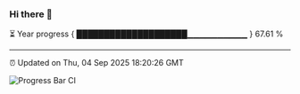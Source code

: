 ### Hi there 👋

⏳ Year progress { ████████████████████▁▁▁▁▁▁▁▁▁▁ } 67.61 %

---

⏰ Updated on Thu, 04 Sep 2025 18:20:26 GMT

![Progress Bar CI](https://github.com/liununu/liununu/workflows/Progress%20Bar%20CI/badge.svg)

